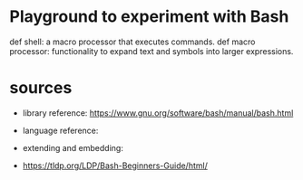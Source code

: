 # Playground to experiment with Bash
def shell: a macro processor that executes commands.
def macro processor: functionality to expand text and symbols into larger expressions.
# sources
* library reference: https://www.gnu.org/software/bash/manual/bash.html
* language reference: 
* extending and embedding:

* https://tldp.org/LDP/Bash-Beginners-Guide/html/    